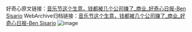 好奇心原文链接：[音乐节这个生意，钱都被几个公司赚了_商业_好奇心日报-Ben Sisario](https://www.qdaily.com/articles/9054.html)
WebArchive归档链接：[音乐节这个生意，钱都被几个公司赚了_商业_好奇心日报-Ben Sisario](http://web.archive.org/web/20190623153720/https://www.qdaily.com/articles/9054.html)
![image](http://ww3.sinaimg.cn/large/007d5XDply1g3ve4njseoj30u04k9qv5)